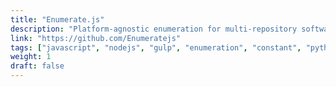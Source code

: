 ```yaml
---
title: "Enumerate.js"
description: "Platform-agnostic enumeration for multi-repository software projects"
link: "https://github.com/Enumeratejs"
tags: ["javascript", "nodejs", "gulp", "enumeration", "constant", "python"]
weight: 1
draft: false
---
```

